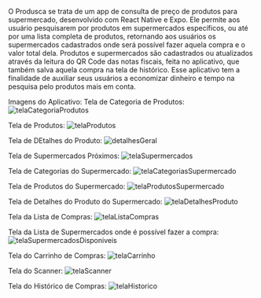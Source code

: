 O Produsca se trata de um app de consulta de preço de produtos para supermercado, desenvolvido com React Native e Expo. 
Ele permite aos usuário pesquisarem por produtos em supermercados específicos, ou até por uma lista completa de produtos, retornando aos usuários os supermercados 
cadastrados onde será possível fazer aquela compra e o valor total dela. 
Produtos e supermercados são cadastrados ou atualizados através da leitura do QR Code das notas fiscais, feita no aplicativo, que também salva aquela compra 
na tela de histórico. Esse aplicativo tem a finalidade de auxiliar seus usuários a economizar dinheiro e tempo na pesquisa pelo produtos mais em conta.

Imagens do Aplicativo:
Tela de Categoria de Produtos:
![telaCategoriaProdutos](https://github.com/ThiagoCSgit/Produsca/assets/57235729/106ce42c-75bb-472f-a475-6d6c91bb3da4)

Tela de Produtos:
![telaProdutos](https://github.com/ThiagoCSgit/Produsca/assets/57235729/2fc85e83-0009-4e39-ae9f-019cdd3aee8a)

Tela de DEtalhes do Produto: 
![detalhesGeral](https://github.com/ThiagoCSgit/Produsca/assets/57235729/fa39710f-8deb-422c-b2e5-f3d81d9c809a)

Tela de Supermercados Próximos:
![telaSupermercados](https://github.com/ThiagoCSgit/Produsca/assets/57235729/ba957948-4672-48b4-aa0a-514d403454c9)

Tela de Categorias do Supermercado:
![telaCategoriasSupermercado](https://github.com/ThiagoCSgit/Produsca/assets/57235729/58f4e6f2-cec1-41f9-9b22-24517bb6e80a)

Tela de Produtos do Supermercado:
![telaProdutosSupermercado](https://github.com/ThiagoCSgit/Produsca/assets/57235729/505d0db3-6482-4e90-a703-0ca28a37064a)

Tela de Detalhes do Produto do Supermercado:
![telaDetalhesProduto](https://github.com/ThiagoCSgit/Produsca/assets/57235729/b8184353-7fa5-496e-818a-ca151f1acad8)

Tela da Lista de Compras:
![telaListaCompras](https://github.com/ThiagoCSgit/Produsca/assets/57235729/a92dd70b-855e-4406-8a48-6271bc8774f0)

Tela da Lista de Supermercados onde é possível fazer a compra:
![telaSupermercadosDisponiveis](https://github.com/ThiagoCSgit/Produsca/assets/57235729/7663d312-333c-4b51-b936-158c86a0291d)

Tela do Carrinho de Compras:
![telaCarrinho](https://github.com/ThiagoCSgit/Produsca/assets/57235729/6f0d4c16-a498-4601-a49c-49d60c3a3ce8)

Tela do Scanner:
![telaScanner](https://github.com/ThiagoCSgit/Produsca/assets/57235729/c60063c4-dd87-4314-bd74-ff4c2ad1a2d4)

Tela do Histórico de Compras:
![telaHistorico](https://github.com/ThiagoCSgit/Produsca/assets/57235729/209e4e93-5490-4807-9e20-35e8647fd968)
